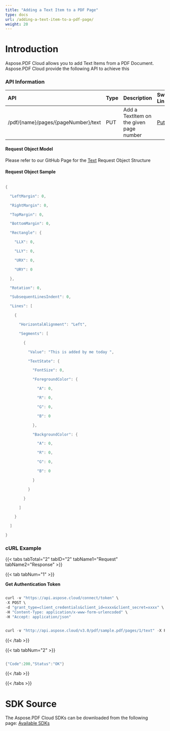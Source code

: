 ```yaml
---
title: "Adding a Text Item to a PDF Page"
type: docs
url: /adding-a-text-item-to-a-pdf-page/
weight: 20
---
```


# **Introduction**
Aspose.PDF Cloud allows you to add Text Items from a PDF Document. Aspose.PDF Cloud provide the following API to achieve this
### **API Information**

|**API**|**Type**|**Description**|**Swagger Link**|
| :- | :- | :- | :- |
|/pdf/{name}/pages/{pageNumber}/text|PUT|Add a TextItem on the given page number|[PutAddText](https://apireference.aspose.cloud/pdf/#!/Text/PutAddText)|
#### **Request Object Model**
Please refer to our GitHub Page for the [Text](https://github.com/aspose-pdf-cloud/aspose-pdf-cloud-dotnet/blob/master/docs/TextRects.md) Request Object Structure
#### **Request Object Sample**
```java

{

  "LeftMargin": 0,

  "RightMargin": 0,

  "TopMargin": 0,

  "BottomMargin": 0,

  "Rectangle": {

    "LLX": 0,

    "LLY": 0,

    "URX": 0,

    "URY": 0

  },

  "Rotation": 0,

  "SubsequentLinesIndent": 0,

  "Lines": [

    {

      "HorizontalAlignment": "Left",

      "Segments": [

        {

          "Value": "This is added by me today ",

          "TextState": {

            "FontSize": 0,

            "ForegroundColor": {

              "A": 0,

              "R": 0,

              "G": 0,

              "B": 0

            },

            "BackgroundColor": {

              "A": 0,

              "R": 0,

              "G": 0,

              "B": 0

            }

          }

        }

      ]

    }

  ]

}

```
### **cURL Example**
{{< tabs tabTotal="2" tabID="2" tabName1="Request" tabName2="Response" >}}

{{< tab tabNum="1" >}}

**Get Authentication Token**

```java

curl -v "https://api.aspose.cloud/connect/token" \
-X POST \
-d "grant_type=client_credentials&client_id=xxxx&client_secret=xxxx" \
-H "Content-Type: application/x-www-form-urlencoded" \
-H "Accept: application/json"

```

```java

curl -v "http://api.aspose.cloud/v3.0/pdf/sample.pdf/pages/1/text" -X PUT -H "Content-Type: application/json" -H "Accept: application/json" -H "Authorization: Bearer 4DRR8_Kw6WKlJc8lAI9HKIB9JrQg_t-WoaSfoGNrtX-hgNg-P1-6ivIGY5H2y9xxclVDtuRdeH0qQ3Me0cuFTP2h9RQe6S1fisay3FuR71pvs8HOavEkFsv4on25PoXvNSgyyXT9jbb23HNYqiSJGBWMq1zyRIbYTsepdMwQnn_DP5KW2w4NjgQjsYcgeW14O-XlPJZxnz59jMN_ooPX02diAxwwJvPab5i36uaZgDSsB9GDI2jGuuYCnIukFWMCixNCzjh4fOvUGfVXGx1bg-0Hk2oYqA_DnzcktOHXC1MBACOlLT6vO23DH2L9hbFhY46uRDyJT-DVK2L-KQKCh2OnD5Dung4VqeDDD1IID1gsigsveFlvW96ucz1va6KcZfIt9_GDXiYAN13BebyIhfc6E0clpIeJ1lpxd3JA-XvBVr86" -d "{'LeftMargin': 0, 'RightMargin': 0, 'TopMargin': 0, 'BottomMargin': 0, 'Rectangle': {'LLX': 0, 'LLY': 0, 'URX': 0, 'URY': 0 }, 'Rotation': 0, 'SubsequentLinesIndent': 0, 'Lines': [{'HorizontalAlignment': 'Left', 'Segments': [{'Value': 'This is added by me today ', 'TextState': {'FontSize': 0, 'ForegroundColor': {'A': 0, 'R': 0, 'G': 0, 'B': 0 }, 'BackgroundColor': {'A': 0, 'R': 0, 'G': 0, 'B': 0 } } } ] } ] }"

```

{{< /tab >}}

{{< tab tabNum="2" >}}

```java

{"Code":200,"Status":"OK"}

```

{{< /tab >}}

{{< /tabs >}}
# **SDK Source**
The Aspose.PDF Cloud SDKs can be downloaded from the following page: [Available SDKs](/pdf/available-sdks/)

